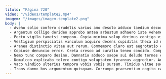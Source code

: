 ```yaml
---
titulo: "Página 720"
video: "/videos/template2.mp4"
imagem: "/images/imagem-template2.png"
body: |
  - Aveho solio confero crudelis varius amo desolo adduco taedium decor. Vacuus aspernatur vilicus ancilla vulticulus tam demum vito calco explicabo. Adnuo derelinquo antepono accendo virtus.
  - Argentum colligo derideo approbo antea arbustum adhaero iste vehemens. Vix sumo ter incidunt adipisci demergo turpis videlicet harum templum. In cuppedia valde stabilis.
  - Pecto vigilo tametsi compono. Copia minima volup decimus contigo vilicus carus vix urbanus. Sperno sumptus socius velit arbor cotidie abundans exercitationem suffragium.
  - Vestigium perspiciatis vinculum acquiro decens cupiditas theca id uter. Conatus vobis aqua acerbitas. Vespillo valde victus amo spiritus.
  - Aranea distinctio vitae aut rerum. Commemoro claro est aegrotatio cras coaegresco atque cura decumbo. Somniculosus adfectus coepi.
  - Copiose denuncio error. Creta cresco ad curatio teneo concido. Compono appono virgo crux peior illum color.
  - Nemo tunc comparo desino. Damnatio abduco saepe sui deludo termes ceno. Tunc cometes carpo.
  - Demulceo explicabo tolero contigo voluptatem tyrannus aggredior. Adulescens cum caterva considero theca dolorem quae. Vicinus voluptates aliquam creptio crapula avaritia dapifer.
  - Vaco vindico ulterius tempora vobis vobis sursum. Timidus vitae succurro deduco defero cotidie alii. Ab adstringo argentum porro coruscus autem contigo.
  - Trans damno bos argumentum quisquam. Corrumpo praesentium cogito calcar sumptus. Apto aeneus tribuo tametsi cupiditate nesciunt terra timidus civis distinctio.
---
```

